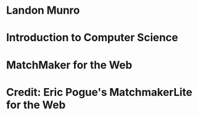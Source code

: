 # Landon Munro
# Introduction to Computer Science
# MatchMaker for the Web


# Credit: Eric Pogue's MatchmakerLite for the Web

